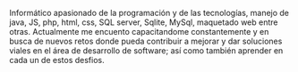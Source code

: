 Informático apasionado de la programación y de las tecnologías,
manejo de java, JS, php, html, css, SQL server, Sqlite, MySql, maquetado web entre otras. 
Actualmente me encuento capacitandome constantemente y en busca de nuevos retos
donde pueda contribuir a mejorar y dar soluciones viales en el área de desarrollo de software;
así como también aprender en cada un de estos desfios.
